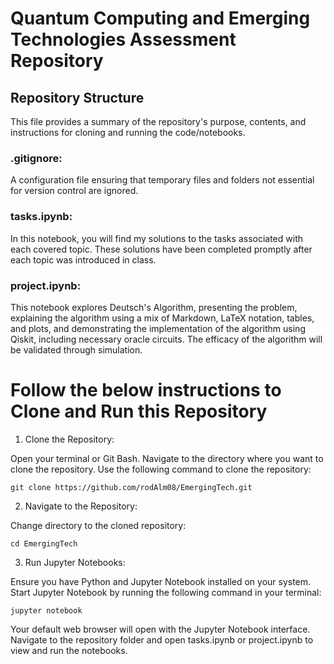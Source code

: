 # Quantum Computing and Emerging Technologies Assessment Repository

## Repository Structure
This file provides a summary of the repository's purpose, contents, and instructions for cloning and running the code/notebooks.

### .gitignore: 
A configuration file ensuring that temporary files and folders not essential for version control are ignored.

### tasks.ipynb: 
In this notebook, you will find my solutions to the tasks associated with each covered topic. These solutions have been completed promptly after each topic was introduced in class.

### project.ipynb: 
This notebook explores Deutsch's Algorithm, presenting the problem, explaining the algorithm using a mix of Markdown, LaTeX notation, tables, and plots, and demonstrating the implementation of the algorithm using Qiskit, including necessary oracle circuits. The efficacy of the algorithm will be validated through simulation.

# Follow the below instructions to Clone and Run this Repository

1. Clone the Repository:

Open your terminal or Git Bash.
Navigate to the directory where you want to clone the repository.
Use the following command to clone the repository:

`git clone https://github.com/rodAlm08/EmergingTech.git`

2. Navigate to the Repository:

Change directory to the cloned repository:

`cd EmergingTech`

3. Run Jupyter Notebooks:

Ensure you have Python and Jupyter Notebook installed on your system.
Start Jupyter Notebook by running the following command in your terminal:

`jupyter notebook`

Your default web browser will open with the Jupyter Notebook interface.
Navigate to the repository folder and open tasks.ipynb or project.ipynb to view and run the notebooks.
